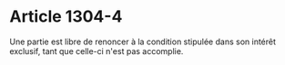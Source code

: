 # Article 1304-4

<p>Une partie est libre de renoncer à la condition stipulée dans son intérêt exclusif, tant que celle-ci n'est pas accomplie.</p>